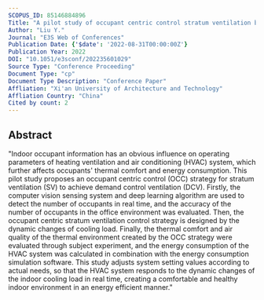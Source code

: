 ```yaml
---
SCOPUS_ID: 85146884896
Title: "A pilot study of occupant centric control stratum ventilation based on computer vision"
Author: "Liu Y."
Journal: "E3S Web of Conferences"
Publication Date: {'$date': '2022-08-31T00:00:00Z'}
Publication Year: 2022
DOI: "10.1051/e3sconf/202235601029"
Source Type: "Conference Proceeding"
Document Type: "cp"
Document Type Description: "Conference Paper"
Affliation: "Xi'an University of Architecture and Technology"
Affliation Country: "China"
Cited by count: 2
---
```


## Abstract
"Indoor occupant information has an obvious influence on operating parameters of heating ventilation and air conditioning (HVAC) system, which further affects occupants' thermal comfort and energy consumption. This pilot study proposes an occupant centric control (OCC) strategy for stratum ventilation (SV) to achieve demand control ventilation (DCV). Firstly, the computer vision sensing system and deep learning algorithm are used to detect the number of occupants in real time, and the accuracy of the number of occupants in the office environment was evaluated. Then, the occupant centric stratum ventilation control strategy is designed by the dynamic changes of cooling load. Finally, the thermal comfort and air quality of the thermal environment created by the OCC strategy were evaluated through subject experiment, and the energy consumption of the HVAC system was calculated in combination with the energy consumption simulation software. This study adjusts system setting values according to actual needs, so that the HVAC system responds to the dynamic changes of the indoor cooling load in real time, creating a comfortable and healthy indoor environment in an energy efficient manner."
